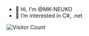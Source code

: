 - 👋 Hi, I’m @MK-NEUKO
- 👀 I’m interested in C#, .net


<!---
MK-NEUKO/MK-NEUKO is a ✨ special ✨ repository because its `README.md` (this file) appears on your GitHub profile.
You can click the Preview link to take a look at your changes.
--->


![Visitor Count](https://profile-counter.glitch.me/{mk-neuko}/count.svg)
